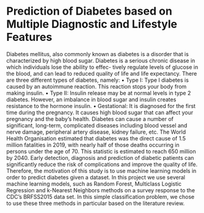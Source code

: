 # Prediction of Diabetes based on Multiple Diagnostic and Lifestyle Features

Diabetes mellitus, also commonly known as diabetes is a disorder that is characterized by high
blood sugar. Diabetes is a serious chronic disease in which individuals lose the ability to effec-
tively regulate levels of glucose in the blood, and can lead to reduced quality of life and life expectancy.
There are three different types of diabetes, namely:
• Type I: Type I diabetes is caused by an autoimmune reaction. This reaction stops your body
from making insulin.
• Type II: Insulin release may be at normal levels in type 2 diabetes. However, an imbalance
in blood sugar and insulin creates resistance to the hormone insulin.
• Gestational: It is diagnosed for the first time during the pregnancy. It causes high blood
sugar that can affect your pregnancy and the baby’s health.
Diabetes can cause a number of significant, long-term, complicated diseases including blood vessel
and nerve damage, peripheral artery disease, kidney failure, etc. The World Health Organisation
estimated that diabetes was the direct cause of 1.5 million fatalities in 2019, with nearly half of those
deaths occurring in persons under the age of 70.
This statistic is estimated to reach 650 million by 2040. Early detection, diagnosis and prediction
of diabetic patients can significantly reduce the risk of complications and improve the quality of life.
Therefore, the motivation of this study is to use machine learning models in order to predict diabetes
given a dataset.
In this project we use several machine learning models, such as Random Forest, Multiclass Logistic
Regression and k-Nearest Neighbors methods on a survey response to the CDC’s BRFSS2015 data
set. In this simple classification problem, we chose to use these three methods in particular based on
the literature review.
